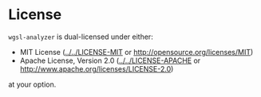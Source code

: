 # License

`wgsl-analyzer` is dual-licensed under either:

- MIT License ([../../LICENSE-MIT](../../LICENSE-MIT) or <http://opensource.org/licenses/MIT>)
- Apache License, Version 2.0 ([../../LICENSE-APACHE](../../LICENSE-APACHE) or <http://www.apache.org/licenses/LICENSE-2.0>)

at your option.
